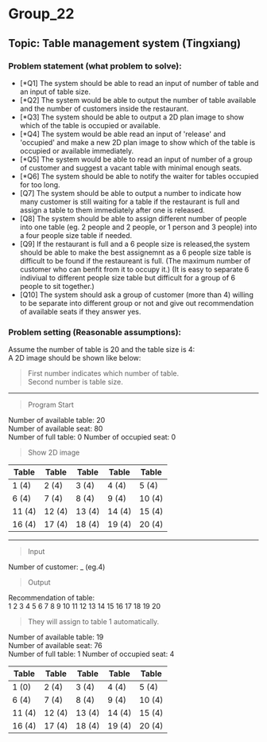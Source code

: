 # Group_22

## Topic: Table management system (Tingxiang)

### Problem statement (what problem to solve):

- [*Q1] The system should be able to read an input of number of table and an input of table size.  
- [*Q2] The system would be able to output the number of table available and the number of customers inside the restaurant.  
- [*Q3] The system should be able to output a 2D plan image to show which of the table is occupied or available.  
- [*Q4] The system would be able read an input of 'release' and 'occupied' and make a new 2D plan image to show which of the table is occupied or available immediately.  
- [*Q5] The system would be able to read an input of number of a group of customer and suggest a vacant table with minimal enough seats.
- [*Q6] The system should be able to notify the waiter for tables occupied for too long.  
- [Q7] The system should be able to output a number to indicate how many customer is still waiting for a table if the restaurant is full and assign a table to them immediately after one is released.  
- [Q8] The system should be able to assign different number of people into one table (eg. 2 people and 2 people, or 1 person and 3 people) into a four people size table if needed.
- [Q9] If the restaurant is full and a 6 people size is released,the system should be able to make the best assignemnt as a 6 people size table is difficult to be found if the restaureant is full. (The maximum number of customer who can benfit from it to occupy it.) (It is easy to separate 6 indiviual to different people size table but difficult for a group of 6 people to sit together.)  
- [Q10] The system should ask a group of customer (more than 4) willing to be separate into different group or not and give out recommendation of available seats if they answer yes.  


### Problem setting (Reasonable assumptions):  

Assume the number of table is 20 and the table size is 4:  
A 2D image should be shown like below:  

> First number indicates which number of table.  
> Second number is table size.

---  
> Program Start

Number of available table: 20  
Number of available seat: 80  
Number of full table: 0
Number of occupied seat: 0  

> Show 2D image

Table | Table | Table | Table | Table
------------ | ------------- | ------------- | ------------- | -------------
1 (4) | 2 (4) | 3 (4) | 4 (4) | 5 (4)
6 (4) | 7 (4) | 8 (4) | 9 (4) | 10 (4)
11 (4) | 12 (4) | 13 (4) | 14 (4) | 15 (4)
16 (4) | 17 (4) | 18 (4) | 19 (4) | 20 (4)

---

> Input  

Number of customer: _ (eg.4)  
> Output  

Recommendation of table:  
1 2 3 4 5 6 7 8 9 10 11 12 13 14 15 16 17 18 19 20  
> They will assign to table 1 automatically.

Number of available table: 19  
Number of available seat: 76  
Number of full table: 1
Number of occupied seat: 4  

Table | Table | Table | Table | Table
------------ | ------------- | ------------- | ------------- | -------------
1 (0) | 2 (4) | 3 (4) | 4 (4) | 5 (4)
6 (4) | 7 (4) | 8 (4) | 9 (4) | 10 (4)
11 (4) | 12 (4) | 13 (4) | 14 (4) | 15 (4)
16 (4) | 17 (4) | 18 (4) | 19 (4) | 20 (4)
